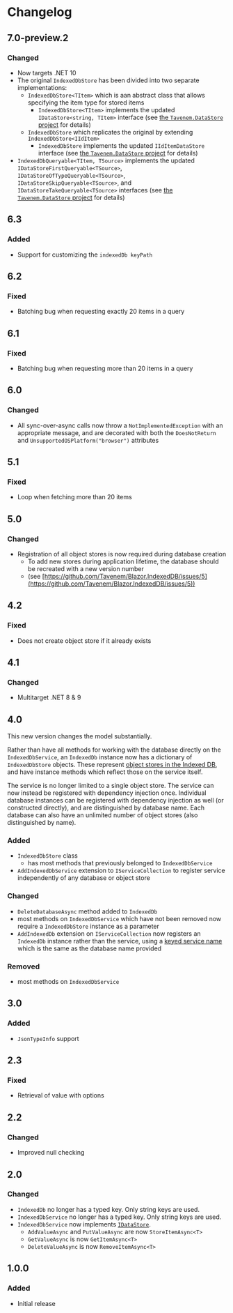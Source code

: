 # Changelog

## 7.0-preview.2
### Changed
- Now targets .NET 10
- The original `IndexedDbStore` has been divided into two separate implementations:
  - `IndexedDbStore<TItem>` which is aan abstract class that allows specifying the item type for stored items
    - `IndexedDbStore<TItem>` implements the updated `IDataStore<string, TItem>` interface (see [the `Tavenem.DataStore` project](https://github.com/Tavenem/DataStore) for details)
  - `IndexedDbStore` which replicates the original by extending `IndexedDbStore<IIdItem>`
    - `IndexedDbStore` implements the updated `IIdItemDataStore` interface (see [the `Tavenem.DataStore` project](https://github.com/Tavenem/DataStore) for details)
- `IndexedDbQueryable<TItem, TSource>` implements the updated `IDataStoreFirstQueryable<TSource>`, `IDataStoreOfTypeQueryable<TSource>`, `IDataStoreSkipQueryable<TSource>`, and `IDataStoreTakeQueryable<TSource>` interfaces (see [the `Tavenem.DataStore` project](https://github.com/Tavenem/DataStore) for details)

## 6.3
### Added
- Support for customizing the `indexedDb keyPath`

## 6.2
### Fixed
- Batching bug when requesting exactly 20 items in a query

## 6.1
### Fixed
- Batching bug when requesting more than 20 items in a query

## 6.0
### Changed
- All sync-over-async calls now throw a `NotImplementedException` with an appropriate message, and are decorated with both the `DoesNotReturn` and `UnsupportedOSPlatform("browser")` attributes

## 5.1
### Fixed
- Loop when fetching more than 20 items

## 5.0
### Changed
- Registration of all object stores is now required during database creation
  - To add new stores during application lifetime, the database should be recreated with a new version number
  - (see [https://github.com/Tavenem/Blazor.IndexedDB/issues/5](https://github.com/Tavenem/Blazor.IndexedDB/issues/5))

## 4.2
### Fixed
- Does not create object store if it already exists

## 4.1
### Changed
- Multitarget .NET 8 & 9

## 4.0
This new version changes the model substantially.

Rather than have all methods for working with the database directly on the `IndexedDbService`, an `IndexedDb` instance now has a dictionary of `IndexedDbStore` objects. These represent [object stores in the Indexed DB](https://developer.mozilla.org/en-US/docs/Web/API/IDBObjectStore), and have instance methods which reflect those on the service itself.

The service is no longer limited to a single object store. The service can now instead be registered with dependency injection once. Individual database instances can be registered with dependency injection as well (or constructed directly), and are distinguished by database name. Each database can also have an unlimited number of object stores (also distinguished by name).
### Added
- `IndexedDbStore` class
  - has most methods that previously belonged to `IndexedDbService`
- `AddIndexedDbService` extension to `IServiceCollection` to register service independently of any database or object store
### Changed
- `DeleteDatabaseAsync` method added to `IndexedDb`
- most methods on `IndexedDbService` which have not been removed now require a `IndexedDbStore` instance as a parameter
- `AddIndexedDb` extension on `IServiceCollection` now registers an `IndexedDb` instance rather than the service, using a [keyed service name](https://learn.microsoft.com/en-us/aspnet/core/fundamentals/dependency-injection#keyed-services) which is the same as the database name provided
### Removed
- most methods on `IndexedDbService`

## 3.0
### Added
- `JsonTypeInfo` support

## 2.3
### Fixed
- Retrieval of value with options

## 2.2
### Changed
- Improved null checking

## 2.0
### Changed
- `IndexedDb` no longer has a typed key. Only string keys are used.
- `IndexedDbService` no longer has a typed key. Only string keys are used.
- `IndexedDbService` now implements [`IDataStore`](https://github.com/Tavenem/DataStore).
  - `AddValueAsync` and `PutValueAsync` are now `StoreItemAsync<T>`
  - `GetValueAsync` is now `GetItemAsync<T>`
  - `DeleteValueAsync` is now `RemoveItemAsync<T>`

## 1.0.0
### Added
- Initial release